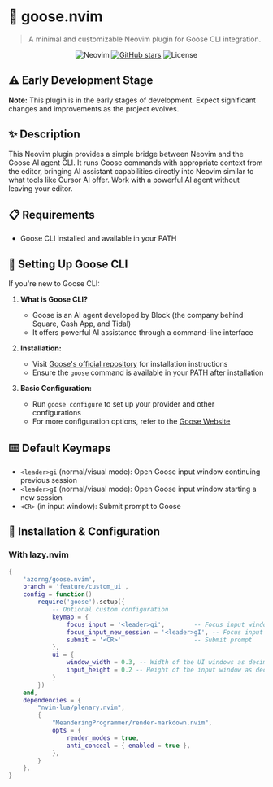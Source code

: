 # 🪿 goose.nvim

> A minimal and customizable Neovim plugin for Goose CLI integration.

<div align="center">

![Neovim](https://img.shields.io/badge/NeoVim-%2357A143.svg?&style=for-the-badge&logo=neovim&logoColor=white)
[![GitHub stars](https://img.shields.io/github/stars/azorng/goose.nvim?style=for-the-badge)](https://github.com/azorng/goose.nvim/stargazers)
![License](https://img.shields.io/badge/License-MIT-blue.svg?style=for-the-badge)

</div>

## ⚠️ Early Development Stage

**Note:** This plugin is in the early stages of development. Expect significant changes and improvements as the project evolves.

## ✨ Description

This Neovim plugin provides a simple bridge between Neovim and the Goose AI agent CLI. It runs Goose commands with appropriate context from the editor, bringing AI assistant capabilities directly into Neovim similar to what tools like Cursor AI offer. Work with a powerful AI agent without leaving your editor.

## 📋 Requirements

- Goose CLI installed and available in your PATH

## 🔧 Setting Up Goose CLI

If you're new to Goose CLI:

1. **What is Goose CLI?** 
   - Goose is an AI agent developed by Block (the company behind Square, Cash App, and Tidal)
   - It offers powerful AI assistance through a command-line interface

2. **Installation:**
   - Visit [Goose's official repository](https://github.com/block/goose) for installation instructions
   - Ensure the `goose` command is available in your PATH after installation

3. **Basic Configuration:**
   - Run `goose configure` to set up your provider and other configurations
   - For more configuration options, refer to the [Goose Website](https://block.github.io/goose/)

## ⌨️ Default Keymaps

- `<leader>gi` (normal/visual mode): Open Goose input window continuing previous session
- `<leader>gI` (normal/visual mode): Open Goose input window starting a new session
- `<CR>` (in input window): Submit prompt to Goose

## 🚀 Installation & Configuration

### With lazy.nvim

```lua
{
    'azorng/goose.nvim',
    branch = 'feature/custom_ui',
    config = function()
        require('goose').setup({
            -- Optional custom configuration
            keymap = {
                focus_input = '<leader>gi',        -- Focus input window (continue session)
                focus_input_new_session = '<leader>gI', -- Focus input window (new session)
                submit = '<CR>'                    -- Submit prompt
            },
            ui = {
                window_width = 0.3, -- Width of the UI windows as decimal (0.3 = 30%)
                input_height = 0.2 -- Height of the input window as decimal (0.2 = 20%)
            }
        })
    end,
    dependencies = {
        "nvim-lua/plenary.nvim",
        {
            "MeanderingProgrammer/render-markdown.nvim",
            opts = {
                render_modes = true,
                anti_conceal = { enabled = true },
            },
        }
    },
}
```